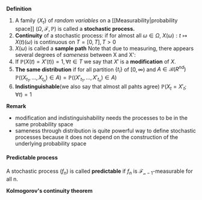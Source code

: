 **Definition**
1. A family $\{X_t\}$ of _random variables_ on a [[Measurability|probability space]] $(\Omega, \mathcal{F},\mathbb{P})$ is called a **stochastic process.**
2. **Continuity** of a stochastic process: if for almost all $\omega \in \Omega$, $X(\omega): t\mapsto X(t)(\omega)$ is continuous on $T=[0,T], T>0$
3. $X(\omega)$ is called a **sample path**
Note that due to measuring, there appears several degrees of _sameness_ between X and X':
4. If $\mathbb{P}(X(t)=X'(t))=1,\,\forall t\in T$  we say that $X'$ is a **modification** of $X$.
5. **The same distribution** if for all partition $\{t_i\}$ of $[0,\infty)$ and $A \in \mathcal{B}(R^{nd})$ $\mathbb{P}((X_{t_1},...,X_{t_n}) \in A) = \mathbb{P}((X'_{t_1},...,X'_{t_n}) \in A)$ 
6. **Indistinguishable**(we also say that almost all pahts agree) $\mathbb{P}(X_t=X'_t; \forall t)=1$

**Remark**
* modification and indistinguishability needs the processes to be in the same probability space
* sameness through distribution is quite powerful way to define stochastic processes because it does not depend on the construction of the underlying probability space

#### Predictable process
A stochastic process $(f_n)$ is called **predictable** if $f_n$ is $\mathcal{F_{n-1}}$-measurable for all n.


**Kolmogorov's continuity theorem**
